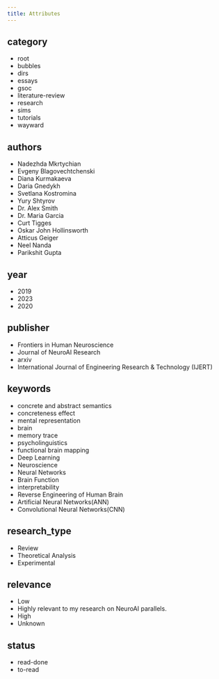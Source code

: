 ```yaml
---
title: Attributes
---
```


## category

- root
- bubbles
- dirs
- essays
- gsoc
- literature-review
- research
- sims
- tutorials
- wayward

## authors

- Nadezhda Mkrtychian
- Evgeny Blagovechtchenski
- Diana Kurmakaeva
- Daria Gnedykh
- Svetlana Kostromina
- Yury Shtyrov
- Dr. Alex Smith
- Dr. Maria Garcia
- Curt Tigges
- Oskar John Hollinsworth
- Atticus Geiger
- Neel Nanda
- Parikshit Gupta

## year

- 2019
- 2023
- 2020

## publisher

- Frontiers in Human Neuroscience
- Journal of NeuroAI Research
- arxiv
- International Journal of Engineering Research & Technology (IJERT)

## keywords

- concrete and abstract semantics
- concreteness effect
- mental representation
- brain
- memory trace
- psycholinguistics
- functional brain mapping
- Deep Learning
- Neuroscience
- Neural Networks
- Brain Function
- interpretability
- Reverse Engineering of Human Brain
- Artificial Neural Networks(ANN)
- Convolutional Neural Networks(CNN)

## research_type

- Review
- Theoretical Analysis
- Experimental

## relevance

- Low
- Highly relevant to my research on NeuroAI parallels.
- High
- Unknown

## status

- read-done
- to-read

